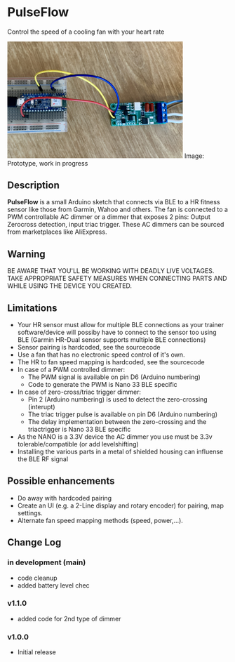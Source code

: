 # PulseFlow
Control the speed of a cooling fan with your heart rate

<img src="Prototype.JPG" alt="Alt text" width="400">
Image: Prototype, work in progress

## Description

**PulseFlow** is a small Arduino sketch that connects via BLE to a HR fitness sensor like those from Garmin, Wahoo and others. The fan is connected to a PWM controllable AC dimmer or a dimmer that exposes 2 pins: Output Zerocross detection, input triac trigger. These AC dimmers can be sourced from marketplaces like AliExpress.

## Warning
BE AWARE THAT YOU'LL BE WORKING WITH DEADLY LIVE VOLTAGES. TAKE APPROPRIATE SAFETY MEASURES WHEN CONNECTING PARTS AND WHILE USING THE DEVICE YOU CREATED. 

## Limitations

+ Your HR sensor must allow for multiple BLE connections as your trainer software/device will possiby have to connect to the sensor too using BLE (Garmin HR-Dual sensor supports multiple BLE connections)
+ Sensor pairing is hardcoded, see the sourcecode
+ Use a fan that has no electronic speed control of it's own.
+ The HR to fan speed mapping is hardcoded, see the sourcecode
+ In case of a PWM controlled dimmer:
  + The PWM signal is available on pin D6 (Arduino numbering)
  + Code to generate the PWM is Nano 33 BLE specific
+ In case of zero-cross/triac trigger dimmer:
  + Pin 2 (Arduino numbering) is used to detect the zero-crossing (interupt)
  + The triac trigger pulse is available on pin D6 (Arduino numbering)
  + The delay implementation between the zero-crossing and the triactrigger is Nano 33 BLE specific
+ As the NANO is a 3.3V device the AC dimmer you use must be 3.3v tolerable/compatible (or add levelshifting)
+ Installing the various parts in a metal of shielded housing can influense the BLE RF signal

## Possible enhancements

+ Do away with hardcoded pairing
+ Create an UI (e.g. a 2-Line display and rotary encoder) for pairing, map settings. 
+ Alternate fan speed mapping methods (speed, power,...).

## Change Log

### in development (main)
+ code cleanup
+ added battery level chec

### v1.1.0
+ added code for 2nd type of dimmer

### v1.0.0
+ Initial release

